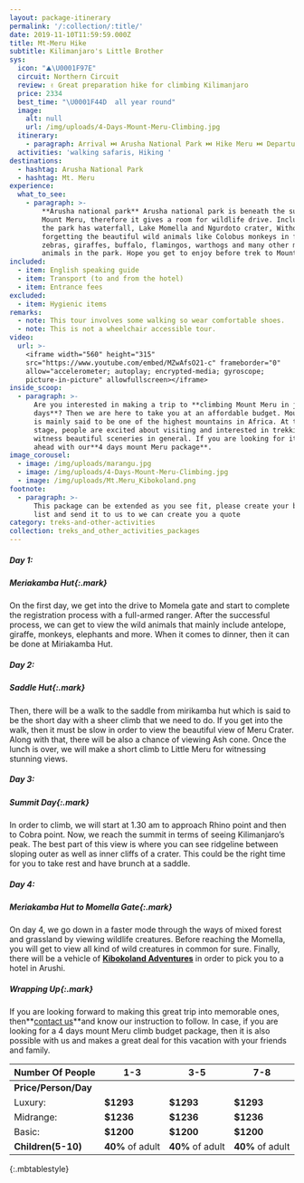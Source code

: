 ```yaml
---
layout: package-itinerary
permalink: '/:collection/:title/'
date: 2019-11-10T11:59:59.000Z
title: Mt-Meru Hike
subtitle: Kilimanjaro's Little Brother
sys:
  icon: "⛰️\U0001F97E"
  circuit: Northern Circuit
  review: ✌️ Great preparation hike for climbing Kilimanjaro
  price: 2334
  best_time: "\U0001F44D  all year round"
  image:
    alt: null
    url: /img/uploads/4-Days-Mount-Meru-Climbing.jpg
  itinerary:
    - paragraph: Arrival ⏭️ Arusha National Park ⏭️ Hike Meru ⏭️ Departure
  activities: 'walking safaris, Hiking '
destinations:
  - hashtag: Arusha National Park
  - hashtag: Mt. Meru
experience:
  what_to_see:
    - paragraph: >-
        **Arusha national park** Arusha national park is beneath the summit of
        Mount Meru, therefore it gives a room for wildlife drive. Include that
        the park has waterfall, Lake Momella and Ngurdoto crater, Without
        forgetting the beautiful wild animals like Colobus monkeys in forest,
        zebras, giraffes, buffalo, flamingos, warthogs and many other more
        animals in the park. Hope you get to enjoy before trek to Mount Meru.
included:
  - item: English speaking guide
  - item: Transport (to and from the hotel)
  - item: Entrance fees
excluded:
  - item: Hygienic items
remarks:
  - note: This tour involves some walking so wear comfortable shoes.
  - note: This is not a wheelchair accessible tour.
video:
  url: >-
    <iframe width="560" height="315"
    src="https://www.youtube.com/embed/MZwAfsO21-c" frameborder="0"
    allow="accelerometer; autoplay; encrypted-media; gyroscope;
    picture-in-picture" allowfullscreen></iframe>
inside_scoop:
  - paragraph: >-
      Are you interested in making a trip to **climbing Mount Meru in just 4
      days**? Then we are here to take you at an affordable budget. Mount Meru
      is mainly said to be one of the highest mountains in Africa. At this
      stage, people are excited about visiting and interested in trekking to
      witness beautiful sceneries in general. If you are looking for it, then go
      ahead with our**4 days mount Meru package**.
image_corousel:
  - image: /img/uploads/marangu.jpg
  - image: /img/uploads/4-Days-Mount-Meru-Climbing.jpg
  - image: /img/uploads/Mt.Meru_Kibokoland.png
footnote:
  - paragraph: >-
      This package can be extended as you see fit, please create your bucket
      list and send it to us to we can create you a quote
category: treks-and-other-activities
collection: treks_and_other_activities_packages
---
```

##### **Day 1:**

##### **Meriakamba Hut**{:.mark}

On the first day, we get into the drive to Momela gate and start to complete the registration process with a full-armed ranger. After the successful process, we can get to view the wild animals that mainly include antelope, giraffe, monkeys, elephants and more. When it comes to dinner, then it can be done at Miriakamba Hut.

##### **Day 2:**

##### **Saddle Hut**{:.mark}

Then, there will be a walk to the saddle from mirikamba hut which is said to be the short day with a sheer climb that we need to do. If you get into the walk, then it must be slow in order to view the beautiful view of Meru Crater. Along with that, there will be also a chance of viewing Ash cone. Once the lunch is over, we will make a short climb to Little Meru for witnessing stunning views.

##### **Day 3:**

##### **Summit Day**{:.mark}

In order to climb, we will start at 1.30 am to approach Rhino point and then to Cobra point. Now, we reach the summit in terms of seeing Kilimanjaro’s peak. The best part of this view is where you can see ridgeline between sloping outer as well as inner cliffs of a crater. This could be the right time for you to take rest and have brunch at a saddle.

##### **Day 4:**

##### **Meriakamba Hut to Momella Gate**{:.mark}

On day 4, we go down in a faster mode through the ways of mixed forest and grassland by viewing wildlife creatures. Before reaching the Momella, you will get to view all kind of wild creatures in common for sure. Finally, there will be a vehicle of **[Kibokoland Adventures](https://www.kibokolandadventures.co.tz/)** in order to pick you to a hotel in Arushi.

##### **Wrapping Up**{:.mark}

If you are looking forward to making this great trip into memorable ones, then**[contact us](https://www.kibokolandadventures.com/contact/)**and know our instruction to follow. In case, if you are looking for a 4 days mount Meru climb budget package, then it is also possible with us and makes a great deal for this vacation with your friends and family.

| Number Of People  | 1-3                                               | 3-5                                               | 7-8                                               |   
|------------------ |-------------------------------------------------- |-------------------------------------------------- |-------------------------------------------------- |
|<b>Price/Person/Day</b>                            |
|           Luxury:        |     <b>$1293</b>                                     | <b>$1293</b>                                     |   <b>$1293</b>                                     |
|            Midrange:       | <b>$1236</b>                                   |  <b>$1236</b>                                   |   <b>$1236</b>                                   |
|            Basic:       |   <b>$1200</b>                                      |   <b>$1200</b>                                      |  <b>$1200</b>                                      |
| <b>Children(5-10)</b>    | <b>40%</b> of adult                                      | <b>40%</b> of adult                                      | <b>40%</b> of adult                                      |
{:.mbtablestyle}
